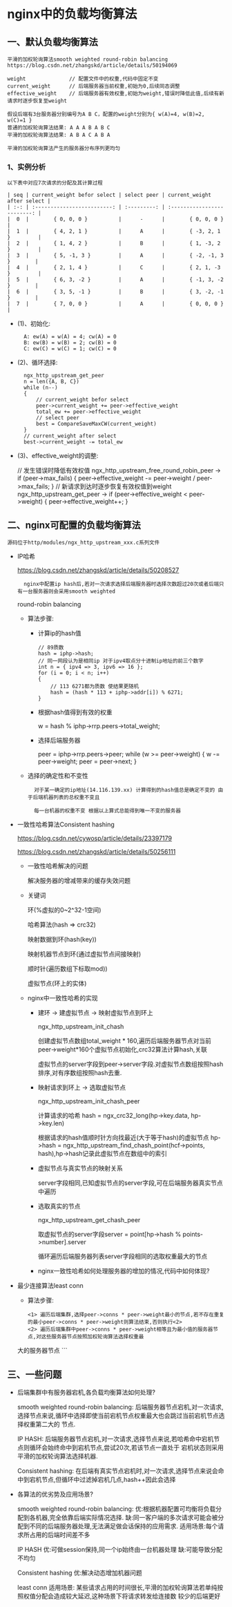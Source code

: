 
# nginx中的负载均衡算法
## 一、默认负载均衡算法
    平滑的加权轮询算法smooth weighted round-robin balancing
    https://blog.csdn.net/zhangskd/article/details/50194069

    weight              // 配置文件中的权重,代码中固定不变
    current_weight      // 后端服务器当前权重,初始为0,后续同态调整
    effective_weight    // 后端服务器有效权重,初始为weight,错误时降低此值,后续有新请求时逐步恢复至weight

    假设后端有3台服务器分别编号为A B C，配置的weight分别为{ w(A)=4, w(B)=2, w(C)=1 }
    普通的加权轮询算法结果: A A A B A B C
    平滑的加权轮询算法结果: A B A C A B A

    平滑的加权轮询算法产生的服务器分布序列更均匀

### 1、实例分析
    以下表中对应7次请求的分配及其计算过程

    | seq | current_weight befor select | select peer | current_weight after select | 
    | :-: | :-------------------------: | :---------: | :-------------------------: |
    |  0  |        { 0, 0, 0 }          |      -      |        { 0, 0, 0 }          |
    |  1  |        { 4, 2, 1 }          |      A      |        { -3, 2, 1 }         |
    |  2  |        { 1, 4, 2 }          |      B      |        { 1, -3, 2 }         |
    |  3  |        { 5, -1, 3 }         |      A      |        { -2, -1, 3 }        |
    |  4  |        { 2, 1, 4 }          |      C      |        { 2, 1, -3 }         |
    |  5  |        { 6, 3, -2 }         |      A      |        { -1, 3, -2 }        |
    |  6  |        { 3, 5, -1 }         |      B      |        { 3, -2, -1 }        |
    |  7  |        { 7, 0, 0 }          |      A      |        { 0, 0, 0 }          |

+ (1)、初始化:

        A: ew(A) = w(A) = 4; cw(A) = 0
        B: ew(B) = w(B) = 2; cw(B) = 0
        C: ew(C) = w(C) = 1; cw(C) = 0
    
+ (2)、循环选择:   

        ngx_http_upstream_get_peer
        n = len({A, B, C})
        while (n--)
        {
            // current_weight befor select
            peer->current_weight += peer->effective_weight
            total_ew += peer->effective_weight
            // select peer
            best = CompareSaveMaxCW(current_weight)
        }
        // current_weight after select
        best->current_weight -= total_ew 
    
+ (3)、effective_weight的调整:

    // 发生错误时降低有效权值
    ngx_http_upstream_free_round_robin_peer
        -> if (peer->max_fails) { peer->effective_weight -= peer->weight / peer->max_fails; }
    // 新请求到达时逐步恢复有效权值到weight
    ngx_http_upstream_get_peer
        -> if (peer->effective_weight < peer->weight) { peer->effective_weight++; }

## 二、nginx可配置的负载均衡算法
    源码位于http/modules/ngx_http_upstream_xxx.c系列文件

+ IP哈希

    https://blog.csdn.net/zhangskd/article/details/50208527

        nginx中配置ip hash后,若对一次请求选择后端服务器时选择次数超过20次或者后端只有一台服务器则会采用smooth weighted 
    round-robin balancing

    * 算法步骤:
    
        * 计算ip的hash值

            ```
            // 89质数
            hash = iphp->hash; 
            // 同一网段认为是相同ip 对于ipv4取点分十进制ip地址的前三个数字
            int n = { ipv4 => 3, ipv6 => 16 };
            for (i = 0; i < n; i++) 
            {
                // 113 6271都为质数 使结果更随机
                hash = (hash * 113 + iphp->addr[i]) % 6271;
            }
            ```

        * 根据hash值得到有效的权重
    
            w = hash % iphp->rrp.peers->total_weight;
    
        * 选择后端服务器

            peer = iphp->rrp.peers->peer;
            while (w >= peer->weight) 
            {
                w -= peer->weight;
                peer = peer->next;
            } 

    * 选择的确定性和不变性

            对于某一确定的ip地址(14.116.139.xx) 计算得到的hash值总是确定不变的 由于后端机器列表的总权重不变且
        
            每一台机器的权重不变 根据以上算式总能得到唯一不变的服务器

+ 一致性哈希算法Consistent hashing

    https://blog.csdn.net/cywosp/article/details/23397179

    https://blog.csdn.net/zhangskd/article/details/50256111
    
    * 一致性哈希解决的问题

        解决服务器的增减带来的缓存失效问题

    * 关键词

        环(%虚拟的0~2^32-1空间)

        哈希算法(hash => crc32)

        映射数据到环(hash(key))

        映射机器节点到环(通过虚拟节点间接映射)

        顺时针(遍历数组下标取mod))
        
        虚拟节点(环上的实体)

    * nginx中一致性哈希的实现

        * 建环 -> 建虚拟节点 -> 映射虚拟节点到环上

            ngx_http_upstream_init_chash

            创建虚拟节点数组total_weight * 160,遍历后端服务器节点对当前peer->weight*160个虚拟节点初始化,crc32算法计算hash,关联

            虚拟节点的server字段到peer->server字段.对虚拟节点数组按照hash排序,对有序数组按照hash去重.

        * 映射请求到环上 -> 选取虚拟节点

            ngx_http_upstream_init_chash_peer

            计算请求的哈希 hash = ngx_crc32_long(hp->key.data, hp->key.len)

            根据请求的hash值顺时针方向找最近(大于等于hash)的虚拟节点 hp->hash = ngx_http_upstream_find_chash_point(hcf->points, hash),hp->hash记录此虚拟节点在数组中的索引

        * 虚拟节点与真实节点的映射关系

            server字段相同,已知虚拟节点的server字段,可在后端服务器真实节点中遍历

        * 选取真实的节点

            ngx_http_upstream_get_chash_peer

            取虚拟节点的server字段server = point[hp->hash % points->number].server

            循环遍历后端服务器列表server字段相同的选取权重最大的节点

        * nginx一致性哈希如何处理服务器的增加的情况,代码中如何体现?

+ 最少连接算法least conn
    
    * 算法步骤:
        ```
        <1> 遍历后端集群,选择peer->conns * peer->weight最小的节点,若不存在重复的最小peer->conns * peer->weight则算法结束,否则执行<2>
        <2> 遍历后端集群中peer->conns * peer->weight相等且为最小值的服务器节点,对这些服务器节点按照加权轮询算法选择权重最
    大的服务器节点
        ```

## 三、一些问题
+ 后端集群中有服务器宕机,各负载均衡算法如何处理?

    smooth weighted round-robin balancing:
        后端服务器节点宕机,对一次请求,选择节点来说,循环中选择即使当前宕机节点权重最大也会跳过当前宕机节点选择权重第二大的
    节点.
    
    IP HASH:
        后端服务器节点宕机,对一次请求,选择节点来说,若哈希命中宕机节点则循环会始终命中到宕机节点,尝试20次,若该节点一直处于
    宕机状态则采用平滑的加权轮询算法选择机器.
    
    Consistent hashing:
        在后端有真实节点宕机时,对一次请求,选择节点来说会命中到宕机节点,但循环中过滤掉宕机几点,hash++因此会选择
+ 各算法的优劣势及应用场景?

    smooth weighted round-robin balancing:
        优:根据机器配置可均衡将负载分配到各机器,完全依靠后端实际情况选择.
        缺:同一客户端的多次请求可能会被分配到不同的后端服务器处理,无法满足做会话保持的应用需求.
        适用场景:每个请求所占用的后端时间差不多
    
    IP HASH
        优:可做session保持,同一个ip始终由一台机器处理
        缺:可能导致分配不均匀
    
    Consistent hashing
        优:解决动态增加机器问题
    
    least conn
        适用场景: 某些请求占用的时间很长,平滑的加权轮询算法若单纯按照权值分配会造成较大延迟,这种场景下将请求转发给连接数
    较少的后端更好
